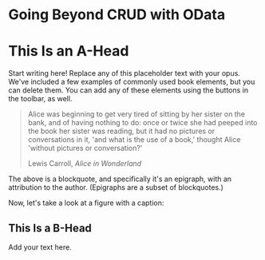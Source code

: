 # Going Beyond CRUD with OData

# This Is an A-Head

Start writing here! Replace any of this placeholder text with your opus. We've included a few examples of commonly used book elements, but you can delete them. You can add any of these elements using the buttons in the toolbar, as well.

> Alice was beginning to get very tired of sitting by her sister on the bank, and of having nothing to do: once or twice she had peeped into the book her sister was reading, but it had no pictures or conversations in it, 'and what is the use of a book,' thought Alice 'without pictures or conversation?'
> 
> Lewis Carroll, _Alice in Wonderland_

The above is a blockquote, and specifically it's an epigraph, with an attribution to the author. (Epigraphs are a subset of blockquotes.)

Now, let's take a look at a figure with a caption:

## This Is a B-Head

Add your text here.
